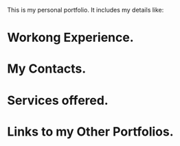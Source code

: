 This is my personal portfolio.
It includes my details like:
# Workong Experience.
# My Contacts.
# Services offered.
# Links to my Other Portfolios. 
